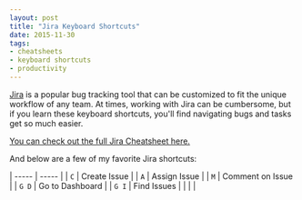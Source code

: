 ```yaml
---
layout: post
title: "Jira Keyboard Shortcuts"
date: 2015-11-30
tags:
- cheatsheets
- keyboard shortcuts
- productivity
---
```


[Jira](https://www.atlassian.com/software/jira) is a popular bug tracking tool that can be customized to fit the unique workflow of any team. At times, working with Jira can be cumbersome, but if you learn these keyboard shortcuts, you'll find navigating bugs and tasks get so much easier.

[You can check out the full Jira Cheatsheet here.](http://ursooperduper.github.io/cheatsheets/jira/)

And below are a few of my favorite Jira shortcuts:

| ----- | ----- |
| ```C``` | Create Issue |
| ```A``` | Assign Issue |
| ```M``` | Comment on Issue |
| ```G D``` | Go to Dashboard |
| ```G I``` | Find Issues |
|  |  |

